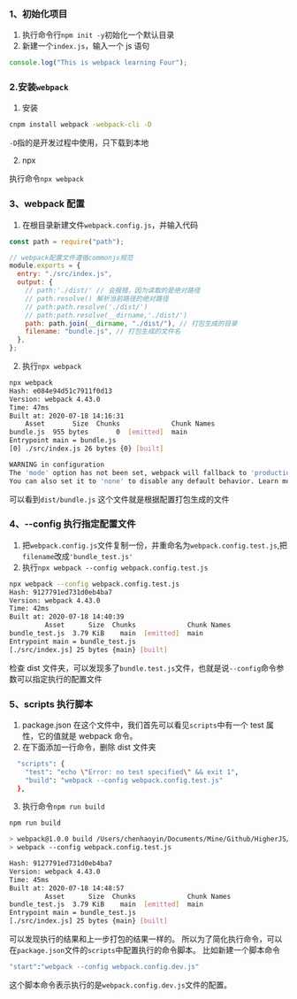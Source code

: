 ### 1、初始化项目

1. 执行命令行`npm init -y`初始化一个默认目录
2. 新建一个`index.js`，输入一个 js 语句

```js
console.log("This is webpack learning Four");
```

### 2.安装`webpack`

1. 安装

```bash
cnpm install webpack -webpack-cli -D
```

`-D`指的是开发过程中使用，只下载到本地

2. npx

执行命令`npx webpack`

### 3、webpack 配置

1. 在根目录新建文件`webpack.config.js`，并输入代码

```js
const path = require("path");

// webpack配置文件遵循commonjs规范
module.exports = {
  entry: "./src/index.js",
  output: {
    // path:'./dist/' // 会报错，因为读取的是绝对路径
    // path.resolve() 解析当前路径的绝对路径
    // path:path.resolve('./dist/')
    // path:path.resolve(__dirname,'./dist/')
    path: path.join(__dirname, "./dist/"), // 打包生成的目录
    filename: "bundle.js", // 打包生成的文件名
  },
};
```

2. 执行`npx webpack`

```bash
npx webpack
Hash: e084e94d51c7911f0d13
Version: webpack 4.43.0
Time: 47ms
Built at: 2020-07-18 14:16:31
    Asset       Size  Chunks             Chunk Names
bundle.js  955 bytes       0  [emitted]  main
Entrypoint main = bundle.js
[0] ./src/index.js 26 bytes {0} [built]

WARNING in configuration
The 'mode' option has not been set, webpack will fallback to 'production' for this value. Set 'mode' option to 'development' or 'production' to enable defaults for each environment.
You can also set it to 'none' to disable any default behavior. Learn more: https://webpack.js.org/configuration/mode/
```

可以看到`dist/bundle.js`
这个文件就是根据配置打包生成的文件

### 4、--config 执行指定配置文件

1. 把`webpack.config.js`文件复制一份，并重命名为`webpack.config.test.js`,把`filename`改成`'bundle_test.js'`
2. 执行`npx webpack --config webpack.config.test.js`

```bash
npx webpack --config webpack.config.test.js
Hash: 9127791ed731d0eb4ba7
Version: webpack 4.43.0
Time: 42ms
Built at: 2020-07-18 14:40:39
         Asset      Size  Chunks             Chunk Names
bundle_test.js  3.79 KiB    main  [emitted]  main
Entrypoint main = bundle_test.js
[./src/index.js] 25 bytes {main} [built]
```

检查 dist 文件夹，可以发现多了`bundle.test.js`文件，也就是说`--config`命令参数可以指定执行的配置文件

### 5、scripts 执行脚本

1. package.json
   在这个文件中，我们首先可以看见`scripts`中有一个 test 属性，它的值就是 webpack 命令。
2. 在下面添加一行命令，删除 dist 文件夹

```bash
  "scripts": {
    "test": "echo \"Error: no test specified\" && exit 1",
    "build": "webpack --config webpack.config.test.js"
  },
```

3. 执行命令`npm run build`

```bash
npm run build

> webpack@1.0.0 build /Users/chenhaoyin/Documents/Mine/Github/HigherJS/webpack/four
> webpack --config webpack.config.test.js

Hash: 9127791ed731d0eb4ba7
Version: webpack 4.43.0
Time: 45ms
Built at: 2020-07-18 14:48:57
         Asset      Size  Chunks             Chunk Names
bundle_test.js  3.79 KiB    main  [emitted]  main
Entrypoint main = bundle_test.js
[./src/index.js] 25 bytes {main} [built]
```

可以发现执行的结果和上一步打包的结果一样的。
所以为了简化执行命令，可以在`package.json`文件的`scripts`中配置执行的命令脚本。
比如新建一个脚本命令

```bash
"start":"webpack --config webpack.config.dev.js"
```

这个脚本命令表示执行的是`webpack.config.dev.js`文件的配置。
